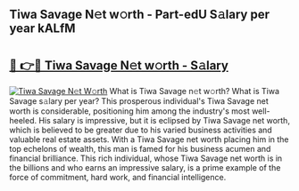 ## Tiwa Savage N𝚎t w𝚘rth - Part-edU S𝚊lary per year kALfM

# <h2><a href="http://gc2m71q.nevu.top/?p=Tiwa+Savage">🔗 👉🔴 Tiwa Savage N𝚎t w𝚘rth - S𝚊lary</a></h2>

[![Tiwa Savage N𝚎t W𝚘rth](https://i.imgur.com/Oavwk0R.jpeg)](http://gc2m71q.nevu.top/?p=Tiwa+Savage)
What is Tiwa Savage n𝚎t w𝚘rth? What is Tiwa Savage s𝚊lary per year?
This prosperous individual's Tiwa Savage net worth is considerable, positioning him among the industry's most well-heeled. His salary is impressive, but it is eclipsed by Tiwa Savage net worth, which is believed to be greater due to his varied business activities and valuable real estate assets. With a Tiwa Savage net worth placing him in the top echelons of wealth, this man is famed for his business acumen and financial brilliance. This rich individual, whose Tiwa Savage net worth is in the billions and who earns an impressive salary, is a prime example of the force of commitment, hard work, and financial intelligence.
